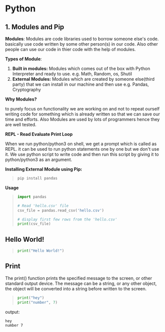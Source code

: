 # Python


## 1. Modules and Pip

**Modules**: Modules are code libraries used to borrow someone else's code. basically use code written by some other person(s) in our code. 
Also other people can use our code in thier code with the help of modules.

**Types of Module**:
  1. **Built in modules:** Modules which comes out of the box with Python Interpreter and ready to use. e.g. Math, Random, os, Shutil
  2. **External Modules:** Modules which are created by someone else(third party) that we can install in our machine and then use e.g. Pandas, Cryptography

**Why Modules?**

to purely focus on functionality we are working on and not to repeat ourself writing code for something which is already written so that we can save our time and efforts. Also Modules are used by lots of programmers hence they are well tested.

**REPL - Read Evaluate Print Loop**

When we run python/python3 on shell, we get a prompt which is called as REPL. it can be used to run python statements one by one but we don't use it. We use python script to write code and then run this script by giving it to python/python3 as an argument.

**Installing External Module using Pip:**

>```cmd
>pip install pandas

**Usage**

>```python
>import pandas
>
># Read 'hello.csv' file
>csv_file = pandas.read_csv('hello.csv')
>
># display first few rows from the 'hello.csv'
>print(csv_file) 


## Hello World!

>```python
>print("Hello World!")
>

## Print

The print() function prints the specified message to the screen, or other standard output device. The message can be a string, or any other object, the object will be converted into a string before written to the screen.

>```python
>print("hey")
>print("number", 7)
>
output:
```
hey
number 7
```

